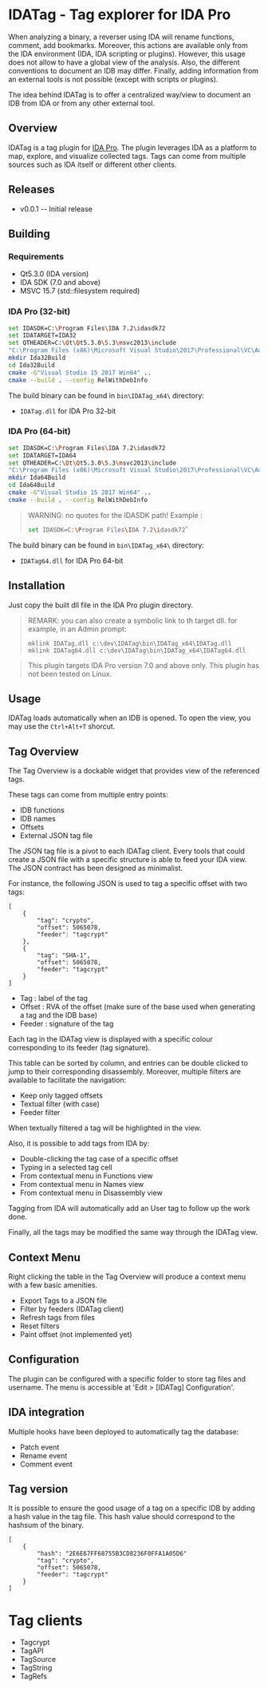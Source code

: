 # IDATag - Tag explorer for IDA Pro

When analyzing a binary, a reverser using IDA will rename functions, comment, add bookmarks.
Moreover, this actions are available only from the IDA environment (IDA, IDA scripting or plugins).
However, this usage does not allow to have a global view of the analysis. Also, the different conventions to document an IDB may differ.
Finally, adding information from an external tools is not possible (except with scripts or plugins).

The idea behind IDATag is to offer a centralized way/view to document an IDB from IDA or from any other external tool.

## Overview

IDATag is a tag plugin for [IDA Pro](https://www.hex-rays.com/products/ida/). The plugin leverages IDA as a platform to map, explore, and visualize collected tags.
Tags can come from multiple sources such as IDA itself or different other clients.

## Releases

* v0.0.1 -- Initial release

## Building

### Requirements

* Qt5.3.0 (IDA version)
* IDA SDK (7.0 and above)
* MSVC 15.7 (std::filesystem required)

### IDA Pro (32-bit)

```sh
set IDASDK=C:\Program Files\IDA 7.2\idasdk72
set IDATARGET=IDA32
set QTHEADER=C:\Qt\Qt5.3.0\5.3\msvc2013\include
"C:\Program Files (x86)\Microsoft Visual Studio\2017\Professional\VC\Auxiliary\Build\vcvars64.bat"
mkdir Ida32Build
cd Ida32Build
cmake -G"Visual Studio 15 2017 Win64" ..
cmake --build . --config RelWithDebInfo
```

The build binary can be found in `bin\IDATag_x64\` directory:
* `IDATag.dll` for IDA Pro 32-bit

### IDA Pro (64-bit)

```sh
set IDASDK=C:\Program Files\IDA 7.2\idasdk72
set IDATARGET=IDA64
set QTHEADER=C:\Qt\Qt5.3.0\5.3\msvc2013\include
"C:\Program Files (x86)\Microsoft Visual Studio\2017\Professional\VC\Auxiliary\Build\vcvars64.bat"
mkdir Ida64Build
cd Ida64Build
cmake -G"Visual Studio 15 2017 Win64" ..
cmake --build . --config RelWithDebInfo
```

> WARNING: no quotes for the IDASDK path!
> Example : 
> ```sh
> set IDASDK=C:\Program Files\IDA 7.2\idasdk72`
> ```

The build binary can be found in `bin\IDATag_x64\` directory:
* `IDATag64.dll` for IDA Pro 64-bit

## Installation

Just copy the built dll file in the IDA Pro plugin directory.

> REMARK: you can also create a symbolic link to th target dll. 
> for example, in an Admin prompt:
> ```
> mklink IDATag.dll c:\dev\IDATag\bin\IDATag_x64\IDATag.dll
> mklink IDATag64.dll c:\dev\IDATag\bin\IDATag_x64\IDATag64.dll
> ```

> This plugin targets IDA Pro version 7.0 and above only.
> This plugin has not been tested on Linux.

## Usage

IDATag loads automatically when an IDB is opened. To open the view, you may use the `Ctrl+Alt+T` shorcut.

## Tag Overview

The Tag Overview is a dockable widget that provides view of the referenced tags. 

These tags can come from multiple entry points:
* IDB functions
* IDB names
* Offsets
* External JSON tag file

The JSON tag file is a pivot to each IDATag client. Every tools that could create a JSON file with a specific structure is able to feed your IDA view. The JSON contract has been designed as minimalist.

For instance, the following JSON is used to tag a specific offset with two tags:

```
[
	{
		"tag": "crypto",
		"offset": 5065078,
		"feeder": "tagcrypt"
	},
	{
		"tag": "SHA-1",
		"offset": 5065078,
		"feeder": "tagcrypt"
	}
]
```

* Tag : label of the tag
* Offset : RVA of the offset (make sure of the base used when generating a tag and the IDB base)
* Feeder : signature of the tag

Each tag in the IDATag view is displayed with a specific colour corresponding to its feeder (tag signature).

This table can be sorted by column, and entries can be double clicked to jump to their corresponding disassembly. Moreover, multiple filters are available to facilitate the navigation:
* Keep only tagged offsets
* Textual filter (with case)
* Feeder filter

When textually filtered a tag will be highlighted in the view.

Also, it is possible to add tags from IDA by:
* Double-clicking the tag case of a specific offset
* Typing in a selected tag cell
* From contextual menu in Functions view
* From contextual menu in Names view
* From contextual menu in Disassembly view

Tagging from IDA will automatically add an User tag to follow up the work done. 

Finally, all the tags may be modified the same way through the IDATag view.

## Context Menu

Right clicking the table in the Tag Overview will produce a context menu with a few basic amenities.

* Export Tags to a JSON file
* Filter by feeders (IDATag client)
* Refresh tags from files
* Reset filters
* Paint offset (not implemented yet)

## Configuration

The plugin can be configured with a specific folder to store tag files and username.
The menu is accessible at 'Edit > [IDATag] Configuration'.

## IDA integration

Multiple hooks have been deployed to automatically tag the database:
* Patch event
* Rename event
* Comment event

## Tag version

It is possible to ensure the good usage of a tag on a specific IDB by adding a hash value in the tag file.
This hash value should correspond to the hashsum of the binary.

```
[
	{
		"hash": "2E6E67FF68755B3CD8236F0FFA1A05D6"
		"tag": "crypto",
		"offset": 5065078,
		"feeder": "tagcrypt"
	}
]
```

# Tag clients

* Tagcrypt
* TagAPI
* TagSource
* TagString
* TagRefs

